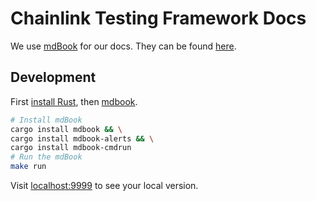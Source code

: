 # Chainlink Testing Framework Docs

We use [mdBook](https://github.com/rust-lang/mdBook) for our docs. They can be found [here](https://smartcontractkit.github.io/chainlink-testing-framework/).

## Development

First [install Rust](https://doc.rust-lang.org/cargo/getting-started/installation.html), then [mdbook](https://github.com/rust-lang/mdBook).

```sh
# Install mdBook
cargo install mdbook && \
cargo install mdbook-alerts && \
cargo install mdbook-cmdrun
# Run the mdBook
make run
```

Visit [localhost:9999](http://localhost:9999) to see your local version.
